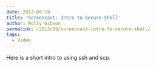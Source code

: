 ```yaml
---
date: 2013-09-19
title: 'Screencast: Intro to Secure Shell'
author: Molly Gibson
permalink: /2013/09/screencast-intro-to-secure-shell/
tags:
  - Video
---
```

Here is a short intro to using ssh and scp.
